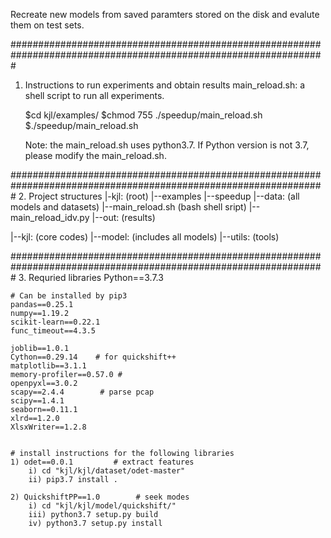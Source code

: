 Recreate new models from saved paramters stored on the disk and evalute them on test sets.

#################################################################################################################
1. Instructions to run experiments and obtain results
    main_reload.sh: a shell script to run all experiments.

    $cd kjl/examples/
    $chmod 755 ./speedup/main_reload.sh
    $./speedup/main_reload.sh

    Note: the main_reload.sh uses python3.7.
          If Python version is not 3.7, please modify the main_reload.sh.

#################################################################################################################
2. Project structures
|-kjl: (root)
  |--examples
     |--speedup
         |--data: (all models and datasets)
         |--main_reload.sh (bash shell sript)
         |--main_reload_idv.py
         |--out: (results)

  |--kjl: (core codes)
     |--model: (includes all models)
  |--utils: (tools)


#################################################################################################################
3. Requried libraries
    Python==3.7.3

    # Can be installed by pip3
    pandas==0.25.1
    numpy==1.19.2
    scikit-learn==0.22.1
    func_timeout==4.3.5

    joblib==1.0.1
    Cython==0.29.14    # for quickshift++
    matplotlib==3.1.1
    memory-profiler==0.57.0 #
    openpyxl==3.0.2
    scapy==2.4.4        # parse pcap
    scipy==1.4.1
    seaborn==0.11.1
    xlrd==1.2.0
    XlsxWriter==1.2.8


    # install instructions for the following libraries
    1) odet==0.0.1         # extract features
        i) cd "kjl/kjl/dataset/odet-master"
        ii) pip3.7 install .

    2) QuickshiftPP==1.0        # seek modes
        i) cd "kjl/kjl/model/quickshift/"
        iii) python3.7 setup.py build
        iv) python3.7 setup.py install
